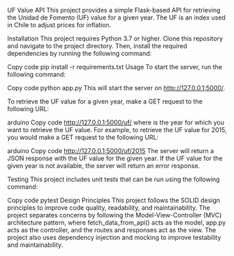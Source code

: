 UF Value API
This project provides a simple Flask-based API for retrieving the Unidad de Fomento (UF) value for a given year. The UF is an index used in Chile to adjust prices for inflation.

Installation
This project requires Python 3.7 or higher. Clone this repository and navigate to the project directory. Then, install the required dependencies by running the following command:

Copy code
pip install -r requirements.txt
Usage
To start the server, run the following command:

Copy code
python app.py
This will start the server on http://127.0.0.1:5000/.

To retrieve the UF value for a given year, make a GET request to the following URL:

arduino
Copy code
http://127.0.0.1:5000/uf/<year>
where <year> is the year for which you want to retrieve the UF value. For example, to retrieve the UF value for 2015, you would make a GET request to the following URL:

arduino
Copy code
http://127.0.0.1:5000/uf/2015
The server will return a JSON response with the UF value for the given year. If the UF value for the given year is not available, the server will return an error response.

Testing
This project includes unit tests that can be run using the following command:

Copy code
pytest
Design Principles
This project follows the SOLID design principles to improve code quality, readability, and maintainability. The project separates concerns by following the Model-View-Controller (MVC) architecture pattern, where fetch_data_from_api() acts as the model, app.py acts as the controller, and the routes and responses act as the view. The project also uses dependency injection and mocking to improve testability and maintainability.